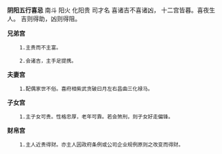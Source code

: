 **阴阳五行喜忌**
南斗 阳火 化阳贵 司才名
喜诸吉不喜诸凶， 十二宫皆暮。喜夜生人。
吉则得助，凶则得阻。

**兄弟宫**
```
    1.主贵而不主富。

    2.会诸吉，主手足提携。
```

**夫妻宫**
```
    1.配偶家世不俗。喜府相紫武贪破曰月左右昌曲三化禄马。
```

**子女宫**
```
    1.主子女可贵。性格忠厚，老年可靠。若会煞刑，则子女好走偏锋。
```

**财帛宫**
```
    1.主人近贵得财。亦主人因政府条例或公司企业规例原则之改变而得财。
```